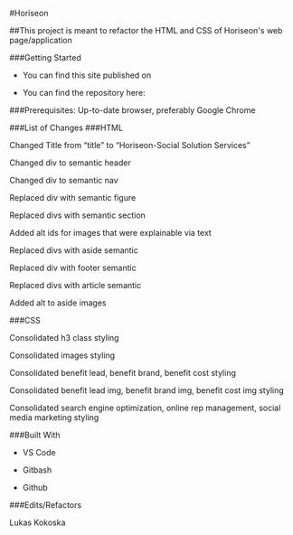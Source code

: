 #Horiseon##This project is meant to refactor the HTML and CSS of Horiseon's web page/application###Getting Started * You can find this site published on + You can find the repository here:###Prerequisites: Up-to-date browser, preferably Google Chrome###List of Changes###HTMLChanged Title from “title” to “Horiseon-Social Solution Services”Changed div to semantic headerChanged div to semantic navReplaced div with semantic figureReplaced divs with semantic sectionAdded alt ids for images that were explainable via textReplaced divs with aside semanticReplaced div with footer semanticReplaced divs with article semanticAdded alt to aside images###CSSConsolidated h3 class stylingConsolidated images stylingConsolidated benefit lead, benefit brand, benefit cost stylingConsolidated benefit lead img, benefit brand img, benefit cost img stylingConsolidated search engine optimization, online rep management, social media marketing styling###Built With* VS Code + Gitbash- Github###Edits/RefactorsLukas Kokoska